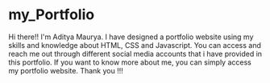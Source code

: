 # my_Portfolio
Hi there!! I'm Aditya Maurya. I have designed a portfolio website using my skills and knowledge about HTML, CSS and Javascript. You can access and reach me out through different social media accounts that i have provided in this portfolio. If you want to know more about me, you can simply access my portfolio website.
Thank you !!!


